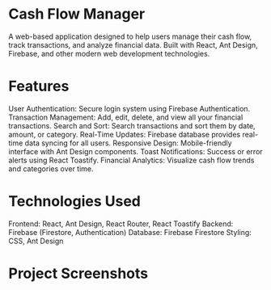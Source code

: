 # Cash Flow Manager

A web-based application designed to help users manage their cash flow, track transactions, and analyze financial data. Built with React, Ant Design, Firebase, and other modern web development technologies.



# Features

User Authentication: Secure login system using Firebase Authentication.
Transaction Management: Add, edit, delete, and view all your financial transactions.
Search and Sort: Search transactions and sort them by date, amount, or category.
Real-Time Updates: Firebase database provides real-time data syncing for all users.
Responsive Design: Mobile-friendly interface with Ant Design components.
Toast Notifications: Success or error alerts using React Toastify.
Financial Analytics: Visualize cash flow trends and categories over time.

# Technologies Used

Frontend: React, Ant Design, React Router, React Toastify
Backend: Firebase (Firestore, Authentication)
Database: Firebase Firestore
Styling: CSS, Ant Design

# Project Screenshots
